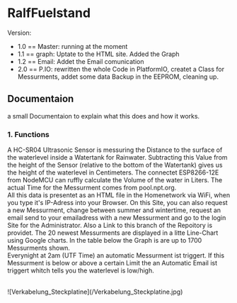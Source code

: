 # RalfFuelstand

Version:
<ul>
<li>1.0 == Master: running at the moment</li>
<li>1.1 == graph:  Uptate to the HTML site. Added the Graph </li>
<li>1.2 == Email:  Addet the Email comunication</li>
<li>2.0 == P.IO:    rewritten the whole Code in PlatformIO, createt a Class for Messurments, addet some data Backup in the EEPROM, cleaning up.</li>
  </ul>

<h2>Documentaion</h2>
<p> a small Documentaion to explain what this does and how it works.</p>

<h3> 1. Functions </h3>
<p> A HC-SR04 Ultrasonic Sensor is messuring the Distance to the surface of the waterlevel inside a Watertank for Rainwater. Subtracting this Value from the height of the Sensor (relative to the bottom of the Watertank) gives us the height of the waterlevel in Centimeters. The connectet ESP8266-12E from NodeMCU can ruffly calculate the Volume of the water in Liters. The actual Time for the Messurment comes from pool.npt.org. <br>
All this data is presentet as an HTML file in the Homenetwork via WiFi, when you type it's IP-Adress into your Browser. On this Site, you can also request a new Messurment, change between summer and wintertime, request an email send to your emailadress with a new Messurment and go to the login Site for the Administrator. Also a Link to this branch of the Repoitory is providet. The 20 newest Messurments are displayed in a litte Line-Chart using Google charts. In the table below the Graph is are up to 1700 Messurments shown. <br>
Everynight at 2am (UTF Time) an automatic Messurment ist triggert. If this Messurment is below or above a certain Limit the an Automatic Email ist triggert whitch tells you the waterlevel is low/high.   </p> <br>
![Verkabelung_Steckplatine](/Verkabelung_Steckplatine.jpg)   

